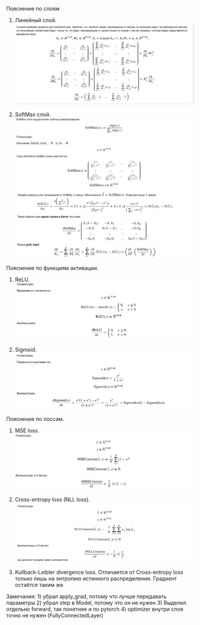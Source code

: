 Пояснение по слоям
1) Линейный слой.
   ![LinearLayer](LinearLayer.png)
   
2) SoftMax слой.
   ![SoftMax1](SoftMax1.png)
   ![SoftMax2](SoftMax2.png)


Пояснение по функциям активации.
1) ReLU.
   ![ReLU](ReLU.png)
   
2) Sigmoid.
   ![Sigmoid](Sigmoid.png)
   
Пояснение по лоссам.
1) MSE loss.
   ![MSE](MSE.png)
   
2) Cross-entropy loss (NLL loss).
   ![CrossEntropy](CrossEntropy.png)
   
3) Kullback-Leibler divergence loss.
   Отличается от Cross-entropy loss только лишь на энтропию истинного распределения.
   Градиент остаётся таким же.
   
Замечания: 1) убрал apply_grad, потому что лучше передавать параметры
2) убрал step в Model, потому что он не нужен
3) Выделил отдельно forward, так понятнее и по pytorch
4) optimizer внутри слоя точно не нужен (FullyConnectedLayer)

